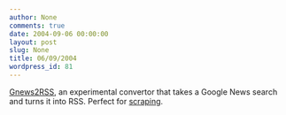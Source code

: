 ```yaml
---
author: None
comments: true
date: 2004-09-06 00:00:00
layout: post
slug: None
title: 06/09/2004
wordpress_id: 81
---
```


[Gnews2RSS](http://voidstar.com/gnews2rss.php), an experimental convertor that takes a Google News search and turns it into RSS. Perfect for [scraping](/?id=27).
